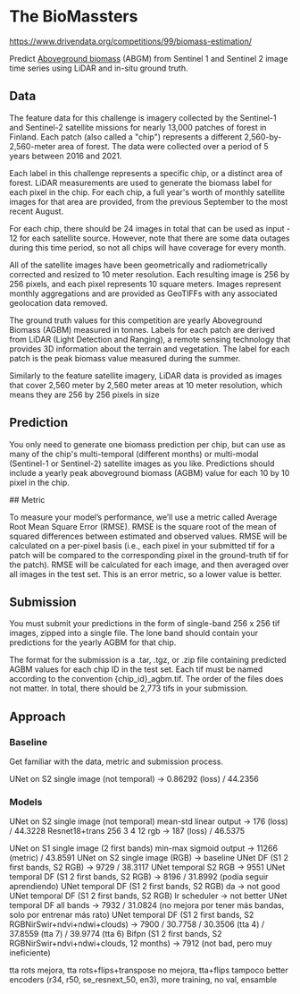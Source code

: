 # The BioMassters

https://www.drivendata.org/competitions/99/biomass-estimation/

Predict [Aboveground biomass](https://www.un-redd.org/glossary/aboveground-biomass) (ABGM) from Sentinel 1 and Sentinel 2 image time series using LiDAR and in-situ ground truth.

## Data

The feature data for this challenge is imagery collected by the Sentinel-1 and Sentinel-2 satellite missions for nearly 13,000 patches of forest in Finland. Each patch (also called a "chip") represents a different 2,560-by-2,560-meter area of forest. The data were collected over a period of 5 years between 2016 and 2021.

Each label in this challenge represents a specific chip, or a distinct area of forest. LiDAR measurements are used to generate the biomass label for each pixel in the chip. For each chip, a full year's worth of monthly satellite images for that area are provided, from the previous September to the most recent August.

For each chip, there should be 24 images in total that can be used as input - 12 for each satellite source. However, note that there are some data outages during this time period, so not all chips will have coverage for every month.

All of the satellite images have been geometrically and radiometrically corrected and resized to 10 meter resolution. Each resulting image is 256 by 256 pixels, and each pixel represents 10 square meters. Images represent monthly aggregations and are provided as GeoTIFFs with any associated geolocation data removed.

The ground truth values for this competition are yearly Aboveground Biomass (AGBM) measured in tonnes. Labels for each patch are derived from LiDAR (Light Detection and Ranging), a remote sensing technology that provides 3D information about the terrain and vegetation. The label for each patch is the peak biomass value measured during the summer.

Similarly to the feature satellite imagery, LiDAR data is provided as images that cover 2,560 meter by 2,560 meter areas at 10 meter resolution, which means they are 256 by 256 pixels in size

## Prediction

You only need to generate one biomass prediction per chip, but can use as many of the chip's multi-temporal (different months) or multi-modal (Sentinel-1 or Sentinel-2) satellite images as you like. Predictions should include a yearly peak aboveground biomass (AGBM) value for each 10 by 10 pixel in the chip.

## Metric

To measure your model’s performance, we’ll use a metric called Average Root Mean Square Error (RMSE). RMSE is the square root of the mean of squared differences between estimated and observed values. RMSE will be calculated on a per-pixel basis (i.e., each pixel in your submitted tif for a patch will be compared to the corresponding pixel in the ground-truth tif for the patch). RMSE will be calculated for each image, and then averaged over all images in the test set. This is an error metric, so a lower value is better.

## Submission

You must submit your predictions in the form of single-band 256 x 256 tif images, zipped into a single file. The lone band should contain your predictions for the yearly AGBM for that chip.

The format for the submission is a .tar, .tgz, or .zip file containing predicted AGBM values for each chip ID in the test set. Each tif must be named according to the convention {chip_id}\_agbm.tif. The order of the files does not matter. In total, there should be 2,773 tifs in your submission.

## Approach

### Baseline

Get familiar with the data, metric and submission process.

UNet on S2 single image (not temporal) -> 0.86292 (loss) / 44.2356

### Models

UNet on S2 single image (not temporal) mean-std linear output -> 176 (loss) / 44.3228
Resnet18+trans 256 3 4 12 rgb -> 187 (loss) / 46.5375

UNet on S1 single image (2 first bands) min-max sigmoid output -> 11266 (metric) / 43.8591
UNet on S2 single image (RGB) -> baseline
UNet DF (S1 2 first bands, S2 RGB) -> 9729 / 38.3117
UNet temporal S2 RGB -> 9551
UNet temporal DF (S1 2 first bands, S2 RGB) -> 8196 / 31.8992 (podía seguir aprendiendo)
UNet temporal DF (S1 2 first bands, S2 RGB) da -> not good
UNet temporal DF (S1 2 first bands, S2 RGB) lr scheduler -> not better
UNet temporal DF all bands -> 7932 / 31.0824 (no mejora por tener más bandas, solo por entrenar más rato)
UNet temporal DF (S1 2 first bands, S2 RGBNirSwir+ndvi+ndwi+clouds) -> 7900 / 30.7758 / 30.3506 (tta 4) / 37.8559 (tta 7) / 39.9774 (tta 6)
Bifpn (S1 2 first bands, S2 RGBNirSwir+ndvi+ndwi+clouds, 12 months) -> 7912 (not bad, pero muy ineficiente)

tta rots mejora, tta rots+flips+transpose no mejora, tta+flips tampoco
better encoders (r34, r50, se_resnext_50, en3), more training, no val, ensamble
